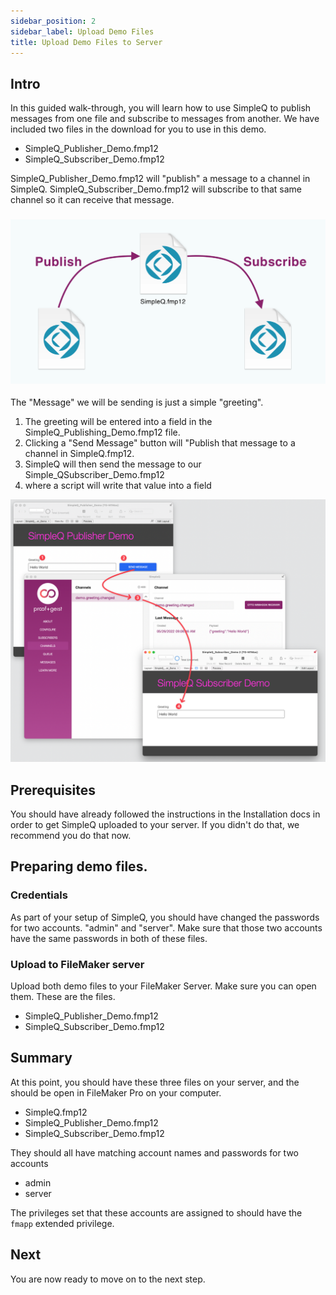 ```yaml
---
sidebar_position: 2
sidebar_label: Upload Demo Files
title: Upload Demo Files to Server
---
```


## Intro

In this guided walk-through, you will learn how to use SimpleQ to publish messages from one file and subscribe to messages from another. We have included two files in the download for you to use in this demo.

- SimpleQ_Publisher_Demo.fmp12
- SimpleQ_Subscriber_Demo.fmp12

SimpleQ_Publisher_Demo.fmp12 will "publish" a message to a channel in SimpleQ. SimpleQ_Subscriber_Demo.fmp12 will subscribe to that same channel so it can receive that message.

### ![](images/pub_sub.png)

The "Message" we will be sending is just a simple "greeting".

1.  The greeting will be entered into a field in the SimpleQ_Publishing_Demo.fmp12 file.
2.  Clicking a "Send Message" button will "Publish that message to a channel in SimpleQ.fmp12.
3.  SimpleQ will then send the message to our Simple_QSubscriber_Demo.fmp12
4.  where a script will write that value into a field

![](images/CleanShot%202022-05-26%20at%2009.21.33.png)

## Prerequisites

You should have already followed the instructions in the Installation docs in order to get SimpleQ uploaded to your server. If you didn't do that, we recommend you do that now.

## Preparing demo files.

### Credentials

As part of your setup of SimpleQ, you should have changed the passwords for two accounts. "admin" and "server". Make sure that those two accounts have the same passwords in both of these files.

### Upload to FileMaker server

Upload both demo files to your FileMaker Server. Make sure you can open them. These are the files.

- SimpleQ_Publisher_Demo.fmp12
- SimpleQ_Subscriber_Demo.fmp12

## Summary

At this point, you should have these three files on your server, and the should be open in FileMaker Pro on your computer.

- SimpleQ.fmp12
- SimpleQ_Publisher_Demo.fmp12
- SimpleQ_Subscriber_Demo.fmp12

They should all have matching account names and passwords for two accounts

- admin
- server

The privileges set that these accounts are assigned to should have the `fmapp` extended privilege.

## Next

You are now ready to move on to the next step.
